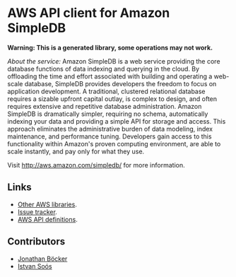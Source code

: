 # AWS API client for Amazon SimpleDB

**Warning: This is a generated library, some operations may not work.**

*About the service:*
Amazon SimpleDB is a web service providing the core database functions of
data indexing and querying in the cloud. By offloading the time and effort
associated with building and operating a web-scale database, SimpleDB
provides developers the freedom to focus on application development.
A traditional, clustered relational database requires a sizable upfront
capital outlay, is complex to design, and often requires extensive and
repetitive database administration. Amazon SimpleDB is dramatically simpler,
requiring no schema, automatically indexing your data and providing a simple
API for storage and access. This approach eliminates the administrative
burden of data modeling, index maintenance, and performance tuning.
Developers gain access to this functionality within Amazon's proven
computing environment, are able to scale instantly, and pay only for what
they use.

Visit <a
href="http://aws.amazon.com/simpledb/">http://aws.amazon.com/simpledb/</a>
for more information.

## Links

- [Other AWS libraries](https://github.com/agilord/aws_client/tree/master/generated).
- [Issue tracker](https://github.com/agilord/aws_client/issues).
- [AWS API definitions](https://github.com/aws/aws-sdk-js/tree/master/apis).

## Contributors

- [Jonathan Böcker](https://github.com/Schwusch)
- [Istvan Soós](https://github.com/isoos)

